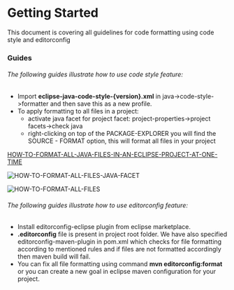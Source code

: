 # Getting Started
This document is covering all guidelines for code formatting using code style and editorconfig

### Guides
###### The following guides illustrate how to use code style feature:
* Import **eclipse-java-code-style-{version}.xml** in java->code-style->formatter and then save this as a new profile.
* To apply formatting to all files in a project:
  * activate java facet for project facet: project-properties->project facets->check java
  * right-clicking on top of the PACKAGE-EXPLORER you will find the SOURCE - FORMAT option, this will format all files in your project

[HOW-TO-FORMAT-ALL-JAVA-FILES-IN-AN-ECLIPSE-PROJECT-AT-ONE-TIME](https://stackoverflow.com/questions/5133781/how-to-format-all-java-files-in-an-eclipse-project-at-one-time)

![HOW-TO-FORMAT-ALL-FILES-JAVA-FACET](https://i.stack.imgur.com/eAJoc.png)

![HOW-TO-FORMAT-ALL-FILES](https://i.stack.imgur.com/YQcwT.png)

###### The following guides illustrate how to use editorconfig feature:
* Install editorconfig-eclipse plugin from eclipse marketplace.
* **.editorconfig** file is present in project root folder. We have also specified editorconfig-maven-plugin in pom.xml which checks for file formatting according to mentioned rules and if files are not formatted accordingly then maven build will fail. 
* You can fix all file formatting using command **mvn editorconfig:format** or you can create a new goal in eclipse maven configuration for your project.